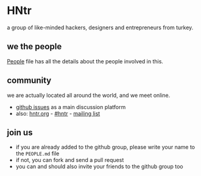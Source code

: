 # HNtr

a group of like-minded hackers, designers and entrepreneurs from turkey.

## we the people

[People](https://github.com/hntr/hntr.github.io/blob/master/PEOPLE.md) file has all the details about the people involved in this.

## community

we are actually located all around the world, and we meet online.

* [github issues](https://github.com/hntr/hntr.github.io/issues) as a main discussion platform
* also: [hntr.org](http://hntr.org) - [#hntr](irc:irc.freenode.net/hntr) - [mailing list](http://groups.google.com/group/hntr)

## join us

* if you are already added to the github group, please write your name to the `PEOPLE.md` file
* if not, you can fork and send a pull request
* you can and should also invite your friends to the github group too
